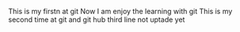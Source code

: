 This is my firstn at git Now I am enjoy the learning with git
This is my second time at git and git hub
third line not uptade yet
